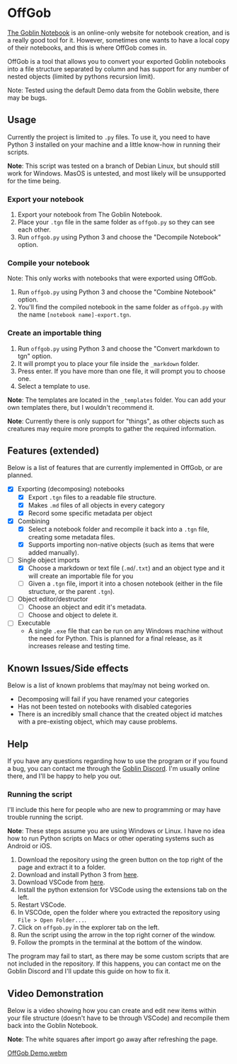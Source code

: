 # OffGob

[The Goblin Notebook](the-goblin.net) is an online-only website for notebook creation, and is a really good tool for it. However, sometimes one wants to have a local copy of their notebooks, and this is where OffGob comes in.

OffGob is a tool that allows you to convert your exported Goblin notebooks into a file structure separated by column and has support for any number of nested objects (limited by pythons recursion limit).

Note: Tested using the default Demo data from the Goblin website, there may be bugs.

## Usage

Currently the project is limited to `.py` files. To use it, you need to have Python 3 installed on your machine and a little know-how in running their scripts.

**Note**: This script was tested on a branch of Debian Linux, but should still work for Windows. MasOS is untested, and most likely will be unsupported for the time being.

### Export your notebook

1. Export your notebook from The Goblin Notebook.
2. Place your `.tgn` file in the same folder as `offgob.py` so they can see each other.
3. Run `offgob.py` using Python 3 and choose the "Decompile Notebook" option.

### Compile your notebook

Note: This only works with notebooks that were exported using OffGob.

1. Run `offgob.py` using Python 3 and choose the "Combine Notebook" option.
2. You'll find the compiled notebook in the same folder as `offgob.py` with the name `[notebook name]-export.tgn`.

### Create an importable thing

1. Run `offgob.py` using Python 3 and choose the  "Convert markdown to tgn" option.
2. It will prompt you to place your file inside the `_markdown` folder.
3. Press enter. If you have more than one file, it will prompt you to choose one.
4. Select a template to use.

**Note**: The templates are located in the `_templates` folder. You can add your own templates there, but I wouldn't recommend it.

**Note**: Currently there is only support for "things", as other objects such as creatures may require more prompts to gather the required information. 

## Features (extended)

Below is a list of features that are currently implemented in OffGob, or are planned.

- [x] Exporting (decomposing) notebooks
  - [x] Export `.tgn` files to a readable file structure.
  - [x] Makes `.md` files of all objects in every category
  - [x] Record some specific metadata per object
- [x] Combining
  - [x] Select a notebook folder and recompile it back into a `.tgn` file, creating some metadata files.
  - [x] Supports importing non-native objects (such as items that were added manually).
- [ ] Single object imports
  - [x] Choose a markdown or text file (`.md`/`.txt`) and an object type and it will create an importable file for you
  - [ ] Given a `.tgn` file, import it into a chosen notebook (either in the file structure, or the parent `.tgn`).
- [ ] Object editor/destructor
  - [ ] Choose an object and edit it's metadata. 
  - [ ] Choose and object to delete it.
- [ ] Executable
  - A single `.exe` file that can be run on any Windows machine without the need for Python. This is planned for a final release, as it increases release and testing time.

## Known Issues/Side effects

Below is a list of known problems that may/may not being worked on. 

- Decomposing will fail if you have renamed your categories
- Has not been tested on notebooks with disabled categories
- There is an incredibly small chance that the created object id matches with a pre-existing object, which may cause problems.

## Help

If you have any questions regarding how to use the program or if you found a bug, you can contact me through the [Goblin Discord](https://discord.gg/C56sTY6fd4). I'm usually online there, and I'll be happy to help you out.

### Running the script

I'll include this here for people who are new to programming or may have trouble running the script.

**Note**: These steps assume you are using Windows or Linux. I have no idea how to run Python scripts on Macs or other operating systems such as Android or iOS.

1. Download the repository using the green button on the top right of the page and extract it to a folder.
2. Download and install Python 3 from [here](https://www.python.org/downloads/).
3. Download VSCode from [here](https://code.visualstudio.com/).
4. Install the python extension for VSCode using the extensions tab on the left.
5. Restart VSCode.
6. In VSCOde, open the folder where you extracted the repository using `File > Open Folder...`.
7. Click on `offgob.py` in the explorer tab on the left.
8. Run the script using the arrow in the top right corner of the window.
9. Follow the prompts in the terminal at the bottom of the window.

The program may fail to start, as there may be some custom scripts that are not included in the repository. If this happens, you can contact me on the Goblin Discord and I'll update this guide on how to fix it.

## Video Demonstration

Below is a video showing how you can create and edit new items within your file structure (doesn't have to be through VSCode) and recompile them back into the Goblin Notebook.

**Note**: The white squares after import go away after refreshing the page.

[OffGob Demo.webm](https://user-images.githubusercontent.com/69859977/202892596-3318918e-77f4-4af5-8716-9d865e4bdc89.webm)

